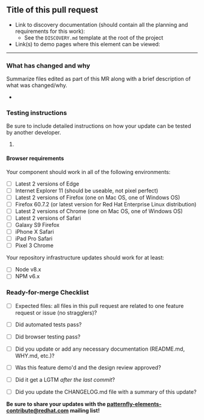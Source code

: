 ## Title of this pull request

* Link to discovery documentation (should contain all the planning and requirements for this work):
   - See the `DISCOVERY.md` template at the root of the project
* Link(s) to demo pages where this element can be viewed:

---

### What has changed and why
Summarize files edited as part of this MR along with a brief description of what was changed/why.

*

### Testing instructions
Be sure to include detailed instructions on how your update can be tested by another developer.

1. 

#### Browser requirements
Your component should work in all of the following environments:

- [ ] Latest 2 versions of Edge
- [ ] Internet Explorer 11 (should be useable, not pixel perfect)
- [ ] Latest 2 versions of Firefox (one on Mac OS, one of Windows OS)
- [ ] Firefox 60.7.2 (or latest version for Red Hat Enterprise Linux distribution)
- [ ] Latest 2 versions of Chrome (one on Mac OS, one of Windows OS)
- [ ] Latest 2 versions of Safari
- [ ] Galaxy S9 Firefox
- [ ] iPhone X Safari
- [ ] iPad Pro Safari
- [ ] Pixel 3 Chrome

Your repository infrastructure updates should work for at least:
- [ ] Node v8.x
- [ ] NPM v6.x

### Ready-for-merge Checklist

- [ ] Expected files: all files in this pull request are related to one feature request or issue (no stragglers)?
- [ ] Did automated tests pass?
- [ ] Did browser testing pass?
- [ ] Did you update or add any necessary documentation (README.md, WHY.md, etc.)?
- [ ] Was this feature demo'd and the design review approved?
- [ ] Did it get a LGTM *after the last commit*?
- [ ] Did you update the CHANGELOG.md file with a summary of this update?


**Be sure to share your updates with the [patternfly-elements-contribute@redhat.com](mailto:patternfly-elements-contribute@redhat.com) mailing list!**

